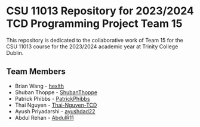 # CSU 11013 Repository for 2023/2024 TCD Programming Project Team 15

This repository is dedicated to the collaborative work of Team 15 for the CSU 11013 course for the 2023/2024 academic year at Trinity College Dublin.

## Team Members

- Brian Wang - [hexlth](https://github.com/hexlth)
- Shuban Thoppe - [ShubanThoppe](https://github.com/ShubanThoppe)
- Patrick Phibbs - [PatrickPhibbs](https://github.com/PatrickPhibbs)
- Thai Nguyen - [Thai-Nguyen-TCD](https://github.com/Thai-Nguyen-TCD)
- Ayush Priyadarshi - [ayushdad22](https://github.com/ayushdad22)
- Abdul Rehan - [AbdulR11](https://github.com/AbdulR11)
